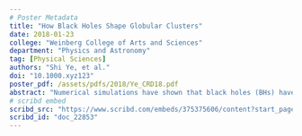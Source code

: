 ```yaml
---
# Poster Metadata
title: "How Black Holes Shape Globular Clusters"
date: 2018-01-23
college: "Weinberg College of Arts and Sciences"
department: "Physics and Astronomy"
tag: [Physical Sciences]
authors: "Shi Ye, et al."
doi: "10.1000.xyz123"
poster_pdf: /assets/pdfs/2018/Ye_CRD18.pdf
abstract: "Numerical simulations have shown that black holes (BHs) have significant influence on the evolution of globular clusters (GCs), and therefore shape their observational features. Recently, a BH-main sequence star (MS) binary system has been observed in the Milky Way GC NGC 3201.  Our group uses Cluster Monte Carlo (CMC) code to construct models that match NGC 3201. We predict that NGC 3201 contains more than 200 BHs. Similar systems to the observed BH-MS binary can be produced naturally in our models. Furthermore, we predict that BH-blue straggler star binaries are unique to core-collapse clusters. Our models also show that populations of neutron star X-ray binary are anti-correlated to the populations of BH."
# scribd embed
scribd_src: "https://www.scribd.com/embeds/375375606/content?start_page=1&view_mode=scroll&access_key=key-vJ7J5Q7ekcTWVBHT5Atw&show_recommendations=true"
scribd_id: "doc_22853"
---
```

